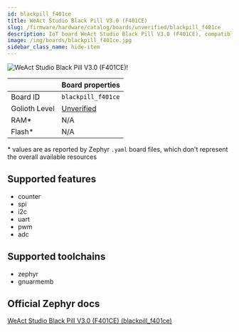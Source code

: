 ```yaml
---
id: blackpill_f401ce
title: WeAct Studio Black Pill V3.0 (F401CE)
slug: /firmware/hardware/catalog/boards/unverified/blackpill_f401ce
description: IoT board WeAct Studio Black Pill V3.0 (F401CE), compatible with Golioth at unverified level.
image: /img/boards/blackpill_f401ce.jpg
sidebar_class_name: hide-item
---
```


[//]: # (This is an auto-generated file, do not edit! Changes to it will be lost upon re-generation)

![WeAct Studio Black Pill V3.0 (F401CE)!](/img/boards/blackpill_f401ce.jpg "WeAct Studio Black Pill V3.0 (F401CE)")

|                | Board properties     |
| -------------  | -------------------- |
| Board ID       | `blackpill_f401ce` |
| Golioth Level  | [Unverified](/firmware/hardware#unverified-boards) |
| RAM*           | N/A |
| Flash*         | N/A |

\* values are as reported by Zephyr `.yaml` board files, which don't represent the overall available resources



## Supported features

* counter
* spi
* i2c
* uart
* pwm
* adc

## Supported toolchains

* zephyr
* gnuarmemb

## Official Zephyr docs

[WeAct Studio Black Pill V3.0 (F401CE) (blackpill_f401ce)](https://docs.zephyrproject.org/latest/boards/weact/blackpill_f401ce/doc/index.html)
